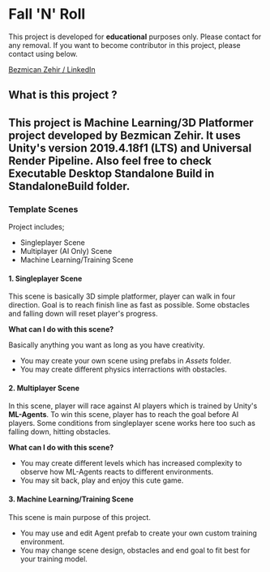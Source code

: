 # Fall 'N' Roll
 
This project is developed for **educational** purposes only. Please contact for any removal. If you want to become contributor in this project, please contact using below.

[Bezmican Zehir / LinkedIn](https://www.linkedin.com/in/bezmicanzehir/)

## **What is this project ?**

This project is Machine Learning/3D Platformer project developed by Bezmican Zehir. It uses Unity's version **2019.4.18f1 (LTS)** and **Universal Render Pipeline**. Also feel free to check Executable Desktop Standalone Build in StandaloneBuild folder.
--
### **Template Scenes**

Project includes;
* Singleplayer Scene
* Multiplayer (AI Only) Scene
* Machine Learning/Training Scene

#### 1. Singleplayer Scene

This scene is basically 3D simple platformer, player can walk in four direction. Goal is to reach finish line as fast as possible. Some obstacles and falling down will reset player's progress. 

**What can I do with this scene?**

Basically anything you want as long as you have creativity. 
* You may create your own scene using prefabs in *Assets* folder.
* You may create different physics interractions with obstacles.

#### 2. Multiplayer Scene

In this scene, player will race against AI players which is trained by Unity's **ML-Agents**. To win this scene, player has to reach the goal before AI players. Some conditions from singleplayer scene works here too such as falling down, hitting obstacles.

**What can I do with this scene?**

* You may create different levels which has increased complexity to observe how ML-Agents reacts to different environments.
* You may sit back, play and enjoy this cute game.

#### 3. Machine Learning/Training Scene

This scene is main purpose of this project.

* You may use and edit Agent prefab to create your own custom training environment.
* You may change scene design, obstacles and end goal to fit best for your training model.

